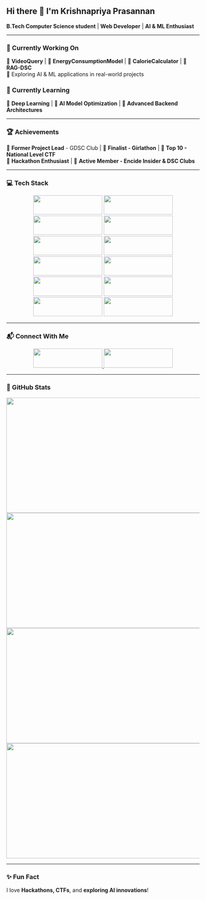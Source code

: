 ## Hi there 👋 I'm Krishnapriya Prasannan  
**B.Tech Computer Science student** | **Web Developer** | **AI & ML Enthusiast**  

---

### 🚀 Currently Working On  
🔹 **VideoQuery** | 🔹 **EnergyConsumptionModel** | 🔹 **CalorieCalculator** | 🔹 **RAG-DSC**  
🔹 Exploring AI & ML applications in real-world projects  

### 📖 Currently Learning  
🔹 **Deep Learning** | 🔹 **AI Model Optimization** | 🔹 **Advanced Backend Architectures**  

---

### 🏆 Achievements  
🔹 **Former Project Lead** - GDSC Club | 🔹 **Finalist - Girlathon** | 🔹 **Top 10 - National Level CTF**  
🔹 **Hackathon Enthusiast** | 🔹 **Active Member - Encide Insider & DSC Clubs**  

---

### 💻 Tech Stack  
<div align="center">  
  <img src="https://img.shields.io/badge/Python-3776AB?style=for-the-badge&logo=python&logoColor=white" width="180" height="50" />  
  <img src="https://img.shields.io/badge/TensorFlow-FF6F00?style=for-the-badge&logo=tensorflow&logoColor=white" width="180" height="50" />  
  <img src="https://img.shields.io/badge/PyTorch-EE4C2C?style=for-the-badge&logo=pytorch&logoColor=white" width="180" height="50" />  
  <img src="https://img.shields.io/badge/Scikit--Learn-F7931E?style=for-the-badge&logo=scikit-learn&logoColor=white" width="180" height="50" />  
  <img src="https://img.shields.io/badge/Pandas-150458?style=for-the-badge&logo=pandas&logoColor=white" width="180" height="50" />  
  <img src="https://img.shields.io/badge/NumPy-013243?style=for-the-badge&logo=numpy&logoColor=white" width="180" height="50" />  
</div>

<div align="center">  
  <img src="https://img.shields.io/badge/React-20232A?style=for-the-badge&logo=react&logoColor=61DAFB" width="180" height="50" />  
  <img src="https://img.shields.io/badge/Node.js-43853D?style=for-the-badge&logo=node.js&logoColor=white" width="180" height="50" />  
  <img src="https://img.shields.io/badge/Tailwind_CSS-38B2AC?style=for-the-badge&logo=tailwind-css&logoColor=white" width="180" height="50" />  
  <img src="https://img.shields.io/badge/MySQL-4479A1?style=for-the-badge&logo=mysql&logoColor=white" width="180" height="50" />  
  <img src="https://img.shields.io/badge/MongoDB-4EA94B?style=for-the-badge&logo=mongodb&logoColor=white" width="180" height="50" />  
  <img src="https://img.shields.io/badge/Next.js-000000?style=for-the-badge&logo=next.js&logoColor=white" width="180" height="50" />  
</div>

---

### 📬 Connect With Me  
<div align="center">
  <a href="https://linkedin.com/in/krishnapriya-prasannan">
    <img src="https://img.shields.io/badge/LinkedIn-0A66C2?style=for-the-badge&logo=linkedin&logoColor=white" width="180" height="50" />
  </a>
  <a href="mailto:krishnapriyaprasannan1@gmail.com">
    <img src="https://img.shields.io/badge/Email-D14836?style=for-the-badge&logo=gmail&logoColor=white" width="180" height="50" />
  </a>
</div>

---

### 🎯 GitHub Stats  

<div align="center">
  <img src="https://github-readme-stats.vercel.app/api?username=Krishnapriya-prasannan&show_icons=true&theme=radical" width="600" height="300" />
  <img src="https://github-readme-streak-stats.herokuapp.com/?user=Krishnapriya-prasannan&theme=radical" width="600" height="300" />
</div>

<div align="center">
  <img src="https://github-readme-stats.vercel.app/api/top-langs/?username=Krishnapriya-prasannan&layout=compact&theme=radical" width="600" height="300" />
  <img src="https://github-readme-activity-graph.vercel.app/graph?username=Krishnapriya-prasannan&theme=radical" width="600" height="300" />
</div>

---

### ✨ Fun Fact  
I love **Hackathons, CTFs**, and **exploring AI innovations**!
